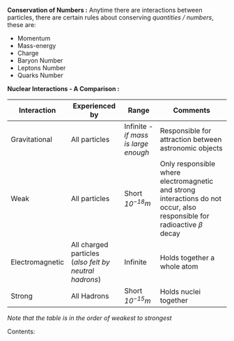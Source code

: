 **Conservation of Numbers :**
Anytime there are interactions between particles, there are certain rules about conserving *quantities / numbers*, these are:
- Momentum
- Mass-energy
- Charge
- Baryon Number
- Leptons Number
- Quarks Number

**Nuclear Interactions - A Comparison :**

| Interaction| Experienced by | Range | Comments|
| --- | --- | --- | --- |
|Gravitational | All particles| Infinite *-if mass is large enough* | Responsible for attraction between astronomic objects |
|Weak | All particles | Short *$10^{-18}$m* | Only responsible where electromagnetic and strong interactions do not occur, also responsible for radioactive $\beta$ decay |
|Electromagnetic | All charged particles (*also felt by neutral hadrons*) | Infinite | Holds together a whole atom |
|Strong | All Hadrons | Short *$10^{-15}$m* | Holds nuclei together|
*Note that the table is in the order of weakest to strongest*

Contents:
```folder-index-content
```